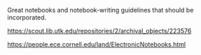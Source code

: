 

Great notebooks and notebook-writing guidelines that should be incorporated.


https://scout.lib.utk.edu/repositories/2/archival_objects/223576

https://people.ece.cornell.edu/land/ElectronicNotebooks.html

